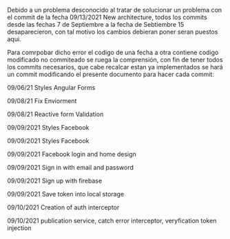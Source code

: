 Debido a un problema desconocido al tratar de solucionar un problema con el commit de la fecha 09/13/2021 New architecture, todos los commits desde las fechas 7 de Septiembre a la fecha de Sebtiembre 15 desaparecieron, con tal motivo los cambios debieran poner seran puestos aqui.

Para comrpobar dicho error el codigo de una fecha a otra contiene codigo modificado no commiteado se ruega la comprensión, con fin de tener todos los commits necesarios, que cabe recalcar estan ya implementados se hará un commit modificando el presente documento para hacer cada commit:

09/06/21 Styles Angular Forms

09/08/21 Fix Enviorment

09/08/21 Reactive form Validation

09/09/2021 Styles Facebook

09/09/2021 Styles Facebook

09/09/2021 Facebook login and home design

09/09/2021 Sign in with email and password

09/09/2021 Sign up with firebase

09/09/2021 Save token into local storage

09/10/2021 Creation of auth interceptor

09/10/2021 publication service, catch error interceptor, veryfication token injection

